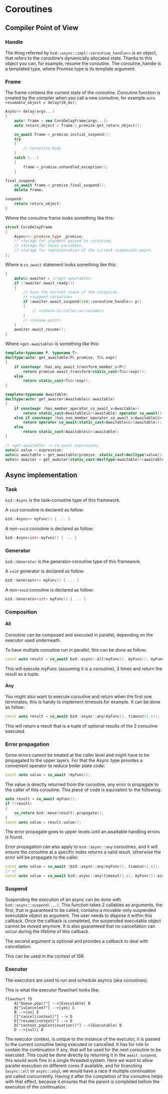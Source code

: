 # Coroutines

## Compiler Point of View

### Handle

The thing referred by `bzd::async::impl::coroutine_handle<>` is an object, that refers to the coroutine’s dynamically allocated state.
Thanks to this object you can, for example, resume the coroutine. The coroutine_handle is a templated type, where Promise type is its template argument.

### Frame

The frame contains the current state of the coroutine.
Coroutine function is created by the compiler when you call a new coroutine, for example `auto resumable_object = delay(10_ms);`

```c++
Async<> delay(args...)
{
    auto* frame = new CoroDelayFrame{args...};
    auto return_object = frame->_promise.get_return_object();

    co_await frame->_promise.initial_suspend();
    try
    {
        // Coroutine body.
    }
    catch (...)
    {
        frame->_promise.unhandled_exception();
    }

final_suspend:
    co_await frame->_promise.final_suspend();
    delete frame;

suspend:
    return return_object;
}
```

Where the coroutine frame looks something like this:

```c++
struct CoroDelayFrame
{
    Async<>::promise_type _promise;
    // storage for argument passed to coroutine.
    // storage for local variables.
    // storage for representation of the current suspension point.
};
```

Where a `co_await` statement looks something like this:

```c++
{
    auto&& awaiter = //<get-awaitable>;
    if (!awaiter.await_ready())
    {
        // Save the current state of the coroutine.
        // <suspend-coroutine>
        if (awaiter.await_suspend(std::coroutine_handle<> p))
        {
            // <return-to-caller-or-resumer>
        }
        // <resume-point>
    }
    awaiter.await_resume();
}
```

Where `<get-awaitable>` is something like this:

```c++
template<typename P, typename T>
decltype(auto) get_awaitable(P& promise, T&& expr)
{
    if constexpr (has_any_await_transform_member_v<P>)
        return promise.await_transform(static_cast<T&&>(expr));
    else
        return static_cast<T&&>(expr);
}

template<typename Awaitable>
decltype(auto) get_awaiter(Awaitable&& awaitable)
{
    if constexpr (has_member_operator_co_await_v<Awaitable>)
        return static_cast<Awaitable&&>(awaitable).operator co_await();
    else if constexpr (has_non_member_operator_co_await_v<Awaitable&&>)
        return operator co_await(static_cast<Awaitable&&>(awaitable));
    else
        return static_cast<Awaitable&&>(awaitable);
}

// <get-awaitable> -> co_await expression;
auto&& value = expression;
auto&& awaitable = get_awaitable(promise, static_cast<decltype(value)>(value));
auto&& awaiter = get_awaiter(static_cast<decltype(awaitable)>(awaitable));
```

## Async implementation

### Task

`bzd::Async` is the task-coroutine type of this framework.

A `void` coroutine is declared as follow:

```c++
bzd::Async<> myFunc() { ... }
```

A non-`void` coroutine is declared as follow:

```c++
bzd::Async<int> myFunc() { ... }
```

### Generator

`bzd::Generator` is the generator-coroutine type of this framework.

A `void` generator is declared as follow:

```c++
bzd::Generaotr<> myFunc() { ... }
```

A non-`void` coroutine is declared as follow:

```c++
bzd::Generator<int> myFunc() { ... }
```

### Composition

#### All

Coroutine can be composed and executed in parallel, depending on the executor used underneath.

To have multiple coroutine run in parallel, this can be done as follow:

```c++
const auto result = co_await bzd::async::all(myFunc(), myFunc(), myFunc());
```

This will execute myFunc (assuming it is a coroutine), 3 times and return the result as a tuple.

#### Any

You might also want to execute coroutine and return when the first one terminates, this is handy to implement
timeouts for example. It can be done as follow:

```c++
const auto result = co_await bzd::async::any(myFunc(), timeout(1_s));
```

This will return a result that is a tuple of optional results of the 2 coroutine executed.

### Error propagation

Some errors cannot be treated at the caller level and might have to be propagated to the upper layers. For that the Async
type provides a convenient operator to reduce boiler plate code:

```c++
const auto value = co_await !myFunc();
```

The value is directly returned from the coroutine, any error is propagate to the caller of this coroutine. This piece of code
is equivalent to the following:

```c++
auto result = co_await myFunc();
if (!result)
{
    co_return bzd::move(result).propagate();
}
const auto value = result.value();
```

The error propagate goes to upper levels until an awaitable handling errors is found.

Error propagation can also apply to `bzd::async::any` coroutines, and it will ensure the coroutine at a specific index
returns a valid result, otherwise the error will be propagate to the caller.

```c++
const auto value = co_await !bzd::async::any(myFunc(), timeout(1_s));
// or
const auto value = co_await bzd::async::any(timeout(1_s), myFunc()).assertHasValue<1>();
```

### Suspend

Suspending the execution of an async can be done with `bzd::async::suspend(...)`. This function takes 2 callables as arguments,
the first, that is guaranteed to be called, contains a movable-only suspended executable object as argument.
The user needs to dispose it within this callback. Once the callback is completed, the suspended executable object
cannot be moved anymore.
It is also guaranteed that no cancellation can occur during the lifetime of this callback.

The second argument is optional and provides a callback to deal with cancellation.

This can be used in the context of ISR.

### Executor

The executors are used to run and schedule asyncs (aka coroutines).

This is what the executor flowchart looks like;

```mermaid
flowchart TD
    A["Queue.pop()"] -->|Executable| B
    B["isCanceled?"] -->|yes| C
    B -->|no| E
    C["cancel(context)"] --> D
    E["resume(context)"] --> D
    D["context.popContinuation()"] -->|Executable| B
    D -->|null| A
```

The executor context, is unique to the instance of the executor, it is passed to the current coroutine being executed or cancelled.
It has for role to contain the continuation if any, that will be used for the next coroutine to be executed. This could be done
directly by returning it in the `await_suspend`, this would work fine in a single threaded system. Here we want to allow parallel
execution on different cores if available, and for branching (`async::all` or `async::any`), we would have a race if multiple
continuation are called concurrently. Having it after the completion of the coroutine helps with that effect, because it ensures that
the parent is completed before the execution of the continuation.

